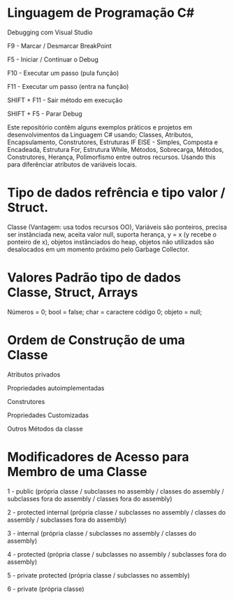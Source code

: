 # Linguagem de Programação C#

Debugging com Visual Studio

F9 - Marcar / Desmarcar BreakPoint

F5 - Iniciar / Continuar o Debug

F10 - Executar um passo (pula função)

F11 - Executar um passo (entra na função)

SHIFT + F11 - Sair método em execução

SHIFT + F5  - Parar Debug

Este repositório contêm alguns exemplos práticos e projetos em desenvolvimentos da Linguagem C# usando;
Classes, Atributos, Encapsulamento, Construtores, Estruturas IF ElSE - Simples, Composta e Encadeada, Estrutura For,
Estrutura While, Métodos, Sobrecarga, Métodos, Construtores, Herança, Polimorfismo entre outros recursos.
Usando this para diferênciar atributos de variáveis locais.

# Tipo de dados refrência e tipo valor / Struct.
Classe (Vantagem: usa todos recursos OO), Variáveis são ponteiros, precisa ser instânciada new, aceita valor null, suporta herança, y = x (y recebe o ponteiro de x), objetos instânciados do heap, objetos não utilizados são desalocados em um momento próximo pelo Garbage Collector.

# Valores Padrão tipo de dados Classe, Struct, Arrays
Números = 0;
bool = false;
char = caractere código 0;
objeto = null;

# Ordem de Construção de uma Classe
Atributos privados

Propriedades autoimplementadas

Construtores

Propriedades Customizadas

Outros Métodos da classe

# Modificadores de Acesso para Membro de uma Classe

1 - public (própria classe / subclasses no assembly / classes do assembly / subclasses fora do assembly / classes fora do assembly)

2 - protected internal (própria classe / subclasses no assembly / classes do assembly / subclasses fora do assembly)

3 - internal (própria classe / subclasses no assembly / classes do assembly)

4 - protected (própria classe / subclasses no assembly / subclasses fora do assembly)

5 - private protected (própria classe / subclasses no assembly)

6 - private (própria classe)

